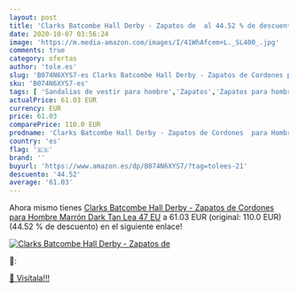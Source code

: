 ```yaml
---
layout: post
title: 'Clarks Batcombe Hall Derby - Zapatos de  al 44.52 % de descuento'
date: 2020-10-07 03:56:24
image: 'https://m.media-amazon.com/images/I/41WhAfcem+L._SL400_.jpg'
comments: true
category: ofertas
author: 'tole.es'
slug: 'B074N6XYS7-es Clarks Batcombe Hall Derby - Zapatos de Cordones para...'
sku: 'B074N6XYS7-es'
tags: [ 'Sandalias de vestir para hombre','Zapatos','Zapatos para hombre','Zapatos y complementos','zapatos', ]
actualPrice: 61.03 EUR
currency: EUR
price: 61.03
comparePrice: 110.0 EUR
prodname: 'Clarks Batcombe Hall Derby - Zapatos de Cordones  para Hombre  Marrón  Dark Tan Lea   47 EU'
country: 'es'
flag: '🇪🇸'
brand: ''
buyurl: 'https://www.amazon.es/dp/B074N6XYS7/?tag=tolees-21'
descuento: '44.52'
average: '61.03'
---
```


Ahora mismo tienes [Clarks Batcombe Hall Derby - Zapatos de Cordones  para Hombre  Marrón  Dark Tan Lea   47 EU](https://www.amazon.es/dp/B074N6XYS7/?tag=tolees-21) a 61.03 EUR (original: 110.0 EUR) (44.52 %  de descuento) en el siguiente enlace!

[![Clarks Batcombe Hall Derby - Zapatos de ](https://m.media-amazon.com/images/I/41WhAfcem+L._SL400_.jpg)](https://www.amazon.es/dp/B074N6XYS7/?tag=tolees-21)

🔎:


[🛒 Visítala!!!](https://www.amazon.es/dp/B074N6XYS7/?tag=tolees-21)
